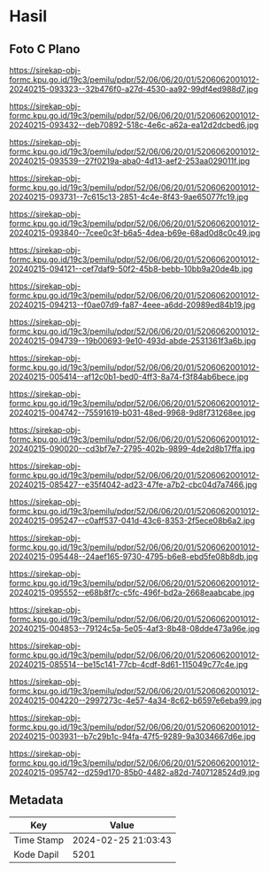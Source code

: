 # Hasil

## Foto C Plano

https://sirekap-obj-formc.kpu.go.id/19c3/pemilu/pdpr/52/06/06/20/01/5206062001012-20240215-093323--32b476f0-a27d-4530-aa92-99df4ed988d7.jpg

https://sirekap-obj-formc.kpu.go.id/19c3/pemilu/pdpr/52/06/06/20/01/5206062001012-20240215-093432--deb70892-518c-4e6c-a62a-ea12d2dcbed6.jpg

https://sirekap-obj-formc.kpu.go.id/19c3/pemilu/pdpr/52/06/06/20/01/5206062001012-20240215-093539--27f0219a-aba0-4d13-aef2-253aa029011f.jpg

https://sirekap-obj-formc.kpu.go.id/19c3/pemilu/pdpr/52/06/06/20/01/5206062001012-20240215-093731--7c615c13-2851-4c4e-8f43-9ae65077fc19.jpg

https://sirekap-obj-formc.kpu.go.id/19c3/pemilu/pdpr/52/06/06/20/01/5206062001012-20240215-093840--7cee0c3f-b6a5-4dea-b69e-68ad0d8c0c49.jpg

https://sirekap-obj-formc.kpu.go.id/19c3/pemilu/pdpr/52/06/06/20/01/5206062001012-20240215-094121--cef7daf9-50f2-45b8-bebb-10bb9a20de4b.jpg

https://sirekap-obj-formc.kpu.go.id/19c3/pemilu/pdpr/52/06/06/20/01/5206062001012-20240215-094213--f0ae07d9-fa87-4eee-a6dd-20989ed84b19.jpg

https://sirekap-obj-formc.kpu.go.id/19c3/pemilu/pdpr/52/06/06/20/01/5206062001012-20240215-094739--19b00693-9e10-493d-abde-2531361f3a6b.jpg

https://sirekap-obj-formc.kpu.go.id/19c3/pemilu/pdpr/52/06/06/20/01/5206062001012-20240215-005414--af12c0b1-bed0-4ff3-8a74-f3f84ab6bece.jpg

https://sirekap-obj-formc.kpu.go.id/19c3/pemilu/pdpr/52/06/06/20/01/5206062001012-20240215-004742--75591619-b031-48ed-9968-9d8f731268ee.jpg

https://sirekap-obj-formc.kpu.go.id/19c3/pemilu/pdpr/52/06/06/20/01/5206062001012-20240215-090020--cd3bf7e7-2795-402b-9899-4de2d8b17ffa.jpg

https://sirekap-obj-formc.kpu.go.id/19c3/pemilu/pdpr/52/06/06/20/01/5206062001012-20240215-085427--e35f4042-ad23-47fe-a7b2-cbc04d7a7466.jpg

https://sirekap-obj-formc.kpu.go.id/19c3/pemilu/pdpr/52/06/06/20/01/5206062001012-20240215-095247--c0aff537-041d-43c6-8353-2f5ece08b6a2.jpg

https://sirekap-obj-formc.kpu.go.id/19c3/pemilu/pdpr/52/06/06/20/01/5206062001012-20240215-095448--24aef165-9730-4795-b6e8-ebd5fe08b8db.jpg

https://sirekap-obj-formc.kpu.go.id/19c3/pemilu/pdpr/52/06/06/20/01/5206062001012-20240215-095552--e68b8f7c-c5fc-496f-bd2a-2668eaabcabe.jpg

https://sirekap-obj-formc.kpu.go.id/19c3/pemilu/pdpr/52/06/06/20/01/5206062001012-20240215-004853--79124c5a-5e05-4af3-8b48-08dde473a96e.jpg

https://sirekap-obj-formc.kpu.go.id/19c3/pemilu/pdpr/52/06/06/20/01/5206062001012-20240215-085514--be15c141-77cb-4cdf-8d61-115049c77c4e.jpg

https://sirekap-obj-formc.kpu.go.id/19c3/pemilu/pdpr/52/06/06/20/01/5206062001012-20240215-004220--2997273c-4e57-4a34-8c62-b6597e6eba99.jpg

https://sirekap-obj-formc.kpu.go.id/19c3/pemilu/pdpr/52/06/06/20/01/5206062001012-20240215-003931--b7c29b1c-94fa-47f5-9289-9a3034667d6e.jpg

https://sirekap-obj-formc.kpu.go.id/19c3/pemilu/pdpr/52/06/06/20/01/5206062001012-20240215-095742--d259d170-85b0-4482-a82d-7407128524d9.jpg


## Metadata

| Key        | Value               |
| ---------- | ------------------- |
| Time Stamp | 2024-02-25 21:03:43 |
| Kode Dapil | 5201                |



